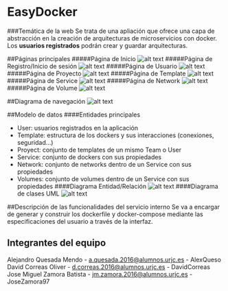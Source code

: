 # EasyDocker
###Temática de la web
Se trata de una apliación que ofrece una capa de abstracción en la creación de arquitecturas de microservicios con 
docker. Los **usuarios registrados** podrán crear y guardar arquitecturas.

##Páginas principales
#####Página de Inicio
![alt text](/src/main/resources/static/PNG/paginaDeInicio.PNG "Página de Inicio")
#####Página de Registro/Inicio de sesión
![alt text](/src/main/resources/static/PNG/paginaDeRegistro.PNG "Página de Registro/Inicio de sesión")
#####Página de Usuario
![alt text](/src/main/resources/static/PNG/paginaDeUsuario.PNG "Página de Usuario")
#####Página de Proyecto
![alt text](/src/main/resources/static/PNG/paginaDeProyecto.PNG "Página de Proyecto")
#####Página de Template
![alt text](/src/main/resources/static/PNG/paginaDeTemplate.PNG "Página de Template")
#####Página de Service
![alt text](/src/main/resources/static/PNG/paginaDeTemplate.PNG "Página de Service")
#####Página de Network
![alt text](/src/main/resources/static/PNG/paginaDeTemplate.PNG "Página de Network")
#####Página de Volume
![alt text](/src/main/resources/static/PNG/paginaDeTemplate.PNG "Página de Volume")

##Diagrama de navegación
![alt text](/src/main/resources/static/PNG/diagramaNavegacion.png "Diagrama de navegación")

##Modelo de datos
####Entidades principales
- User: usuarios registrados en la aplicación  
- Template: estructura de los dockers y sus interacciones (conexiones, seguridad...)
- Proyect: conjunto de templates de un mismo Team o User
- Service: conjunto de dockers con sus propiedades
- Network: conjunto de networks dentro de un Service con sus propiedades
- Volumes: conjunto de volumes dentro de un Service con sus propiedades
####Diagrama Entidad/Relación
![alt text](/src/main/resources/static/PNG/diagramaER.png "Diagrama ER")
####Diagrama de clases UML
![alt text](/src/main/resources/static/PNG/diagramaClasesUML.png "Diagrama clases UML")

##Descripción de las funcionalidades del servicio interno
Se va a encargar de generar y construir los dockerfile y docker-compose mediante las especificaciones del usuario a 
través de la interfaz.

## Integrantes del equipo
Alejandro Quesada Mendo - a.quesada.2016@alumnos.urjc.es - AlexQueso   
David Correas Oliver - d.correas.2016@alumnos.urjc.es - DavidCorreas  
Jose Miguel Zamora Batista - jm.zamora.2016@alumnos.urjc.es - JoseZamora97  